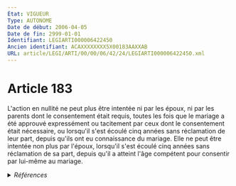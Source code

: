 ```yaml
---
État: VIGUEUR
Type: AUTONOME
Date de début: 2006-04-05
Date de fin: 2999-01-01
Identifiant: LEGIARTI000006422450
Ancien identifiant: ACAXXXXXXXX5X00183AAXXAB
URL: article/LEGI/ARTI/00/00/06/42/24/LEGIARTI000006422450.xml
---
```


<h1>Article 183</h1>

L'action en nullité ne peut plus être intentée ni par les époux, ni par les
parents dont le consentement était requis, toutes les fois que le mariage a été
approuvé expressément ou tacitement par ceux dont le consentement était
nécessaire, ou lorsqu'il s'est écoulé cinq années sans réclamation de leur part,
depuis qu'ils ont eu connaissance du mariage. Elle ne peut être intentée non
plus par l'époux, lorsqu'il s'est écoulé cinq années sans réclamation de sa
part, depuis qu'il a atteint l'âge compétent pour consentir par lui-même au
mariage.


<details>
  <summary><em>Références</em></summary>

  <h2>Articles faisant référence à l'article</h2>
  
  <ul>
    <li>
      <a href="https://legal.tricoteuses.fr//redirection/LEGIARTI000006250463?vers=git&vers=legifrance">LOI n° 2006-399 du 4 avril 2006 renforçant la prévention et la répression des violences au sein du couple ou commises contre les mineurs - article 6 ENTIEREMENT_MODIF</a> MODIFICATION cible
    </li>
  </ul>
  
  <h2>Références faites par l'article</h2>
  
  <ul>
    <li>
      CODIFICATION source Loi 1803-03-14
    </li>
    <li>
      2006-04-04 MODIFICATION source <a href="https://legal.tricoteuses.fr//redirection/LEGIARTI000006250463?vers=git&vers=legifrance">LOI n° 2006-399 du 4 avril 2006 renforçant la prévention et la répression des violences au sein du couple ou commises contre les mineurs - article 6 ENTIEREMENT_MODIF</a>
    </li>
  </ul>
</details>
